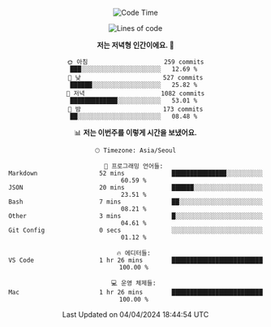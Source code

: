 <div align='center'>
 
<!--START_SECTION:waka-->
![Code Time](http://img.shields.io/badge/Code%20Time-3%2C468%20hrs%2025%20mins-blue)

![Lines of code](https://img.shields.io/badge/%EC%A0%80%EB%8A%94%20%EC%97%AC%ED%83%9C%EA%B9%8C%EC%A7%80%20-1.5%20million%20%EC%A4%84%EC%9D%98%20%EC%BD%94%EB%93%9C%EB%A5%BC%20%EC%9E%91%EC%84%B1%ED%96%88%EC%96%B4%EC%9A%94.-blue)

**저는 저녁형 인간이에요. 🦉** 

```text
🌞 아침                     259 commits         ███░░░░░░░░░░░░░░░░░░░░░░   12.69 % 
🌆 낮　                     527 commits         ██████░░░░░░░░░░░░░░░░░░░   25.82 % 
🌃 저녁                     1082 commits        █████████████░░░░░░░░░░░░   53.01 % 
🌙 밤　                     173 commits         ██░░░░░░░░░░░░░░░░░░░░░░░   08.48 % 
```


📊 **저는 이번주를 이렇게 시간을 보냈어요.** 

```text
🕑︎ Timezone: Asia/Seoul

💬 프로그래밍 언어들: 
Markdown                 52 mins             ███████████████░░░░░░░░░░   60.59 % 
JSON                     20 mins             ██████░░░░░░░░░░░░░░░░░░░   23.51 % 
Bash                     7 mins              ██░░░░░░░░░░░░░░░░░░░░░░░   08.21 % 
Other                    3 mins              █░░░░░░░░░░░░░░░░░░░░░░░░   04.61 % 
Git Config               0 secs              ░░░░░░░░░░░░░░░░░░░░░░░░░   01.12 % 

🔥 에디터들: 
VS Code                  1 hr 26 mins        █████████████████████████   100.00 % 

💻 운영 체제들: 
Mac                      1 hr 26 mins        █████████████████████████   100.00 % 
```


 Last Updated on 04/04/2024 18:44:54 UTC
<!--END_SECTION:waka-->
 </div>
<!---
Emewjin/Emewjin is a ✨ special ✨ repository because its `README.md` (this file) appears on your GitHub profile.
You can click the Preview link to take a look at your changes.
--->
